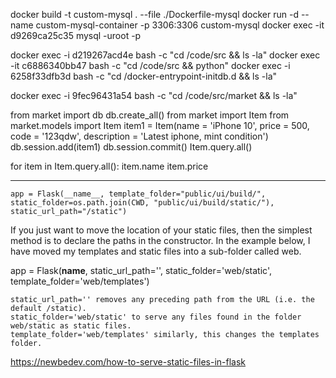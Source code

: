docker build -t custom-mysql . --file ./Dockerfile-mysql
docker run -d --name custom-mysql-container -p 3306:3306 custom-mysql
docker exec -it d9269ca25c35 mysql -uroot -p

docker exec -i d219267acd4e bash -c "cd /code/src && ls -la"
docker exec -it c6886340bb47 bash -c "cd /code/src && python"
docker exec -i 6258f33dfb3d bash -c "cd /docker-entrypoint-initdb.d && ls -la"

docker exec -i 9fec96431a54 bash -c "cd /code/src/market && ls -la"

from market import db
db.create_all()
from market import Item
from market.models import Item
item1 = Item(name = 'iPhone 10', price = 500, code = '123qdw', description = 'Latest iphone, mint condition')
db.session.add(item1)
db.session.commit()
Item.query.all()

for item in Item.query.all():
    item.name
    item.price



---------------------------------------------------------------------------------------------


```
app = Flask(__name__, template_folder="public/ui/build/", static_folder=os.path.join(CWD, "public/ui/build/static/"), static_url_path="/static")
```

If you just want to move the location of your static files, then the simplest method is to declare the paths in the constructor. In the example below, I have moved my templates and static files into a sub-folder called web.

app = Flask(__name__,
            static_url_path='', 
            static_folder='web/static',
            template_folder='web/templates')

    static_url_path='' removes any preceding path from the URL (i.e. the default /static).
    static_folder='web/static' to serve any files found in the folder web/static as static files.
    template_folder='web/templates' similarly, this changes the templates folder.

https://newbedev.com/how-to-serve-static-files-in-flask

